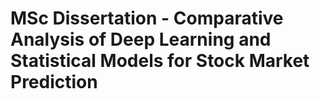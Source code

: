 # MSc Dissertation - Comparative Analysis of Deep Learning and Statistical Models for Stock Market Prediction

